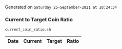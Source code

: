 Generated on `Saturday 25-September-2021 at 20:24:34`

### Current to Target Coin Ratio
`current_coin_ratio.sh`

Date|Current|Target|Ratio
---|---|---|---
